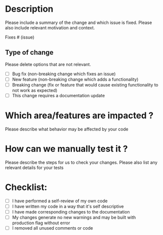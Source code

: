 # Description

Please include a summary of the change and which issue is fixed. Please also include relevant motivation and context.

Fixes # (issue)

## Type of change

Please delete options that are not relevant.

- [ ] Bug fix (non-breaking change which fixes an issue)
- [ ] New feature (non-breaking change which adds a functionality)
- [ ] Breaking change (fix or feature that would cause existing functionality to not work as expected)
- [ ] This change requires a documentation update

# Which area/features are impacted ?

Please describe what behavior may be affected by your code

# How can we manually test it ?

Please describe the steps for us to check your changes. 
Please also list any relevant details for your tests

# Checklist:

- [ ] I have performed a self-review of my own code
- [ ] I have written my code in a way that it's self descriptive
- [ ] I have made corresponding changes to the documentation
- [ ] My changes generate no new warnings and may be built with production flag without error
- [ ] I removed all unused comments or code
